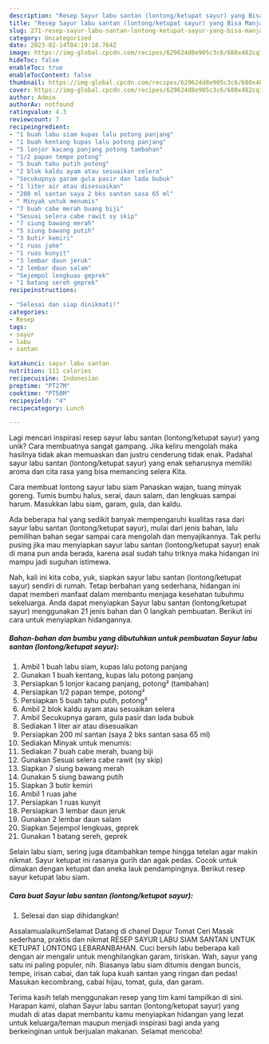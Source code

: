 ```yaml
---
description: "Resep Sayur labu santan (lontong/ketupat sayur) yang Bisa Manjain Lidah"
title: "Resep Sayur labu santan (lontong/ketupat sayur) yang Bisa Manjain Lidah"
slug: 271-resep-sayur-labu-santan-lontong-ketupat-sayur-yang-bisa-manjain-lidah
category: Uncategorized
date: 2023-02-14T04:19:18.764Z
image: https://img-global.cpcdn.com/recipes/629624d8e905c3c6/680x482cq70/sayur-labu-santan-lontongketupat-sayur-foto-resep-utama.jpg
hideToc: false
enableToc: true
enableTocContent: false
thumbnail: https://img-global.cpcdn.com/recipes/629624d8e905c3c6/680x482cq70/sayur-labu-santan-lontongketupat-sayur-foto-resep-utama.jpg
cover: https://img-global.cpcdn.com/recipes/629624d8e905c3c6/680x482cq70/sayur-labu-santan-lontongketupat-sayur-foto-resep-utama.jpg
author: Admin
authorAv: notfound
ratingvalue: 4.3
reviewcount: 7
recipeingredient:
- "1 buah labu siam kupas lalu potong panjang"
- "1 buah kentang kupas lalu potong panjang"
- "5 lonjor kacang panjang potong tambahan"
- "1/2 papan tempe potong"
- "5 buah tahu putih potong"
- "2 blok kaldu ayam atau sesuaikan selera"
- "Secukupnya garam gula pasir dan lada bubuk"
- "1 liter air atau disesuaikan"
- "200 ml santan saya 2 bks santan sasa 65 ml"
- " Minyak untuk menumis"
- "7 buah cabe merah buang biji"
- "Sesuai selera cabe rawit sy skip"
- "7 siung bawang merah"
- "5 siung bawang putih"
- "3 butir kemiri"
- "1 ruas jahe"
- "1 ruas kunyit"
- "3 lembar daun jeruk"
- "2 lembar daun salam"
- "Sejempol lengkuas geprek"
- "1 batang sereh geprek"
recipeinstructions:

- "Selesai dan siap dinikmati!"
categories:
- Resep
tags:
- sayur
- labu
- santan

katakunci: sayur labu santan 
nutrition: 111 calories
recipecuisine: Indonesian
preptime: "PT27M"
cooktime: "PT50M"
recipeyield: "4"
recipecategory: Lunch

---
```





Lagi mencari inspirasi resep sayur labu santan (lontong/ketupat sayur) yang unik? Cara membuatnya sangat gampang. Jika keliru mengolah maka hasilnya tidak akan memuaskan dan justru cenderung tidak enak. Padahal sayur labu santan (lontong/ketupat sayur) yang enak seharusnya memiliki aroma dan cita rasa yang bisa memancing selera Kita.





Cara membuat lontong sayur labu siam Panaskan wajan, tuang minyak goreng. Tumis bumbu halus, serai, daun salam, dan lengkuas sampai harum. Masukkan labu siam, garam, gula, dan kaldu.

Ada beberapa hal yang sedikit banyak mempengaruhi kualitas rasa dari sayur labu santan (lontong/ketupat sayur), mulai dari jenis bahan, lalu pemilihan bahan segar sampai cara mengolah dan menyajikannya. Tak perlu pusing jika mau menyiapkan sayur labu santan (lontong/ketupat sayur) enak di mana pun anda berada, karena asal sudah tahu triknya maka hidangan ini mampu jadi suguhan istimewa.






Nah, kali ini kita coba, yuk, siapkan sayur labu santan (lontong/ketupat sayur) sendiri di rumah. Tetap berbahan yang sederhana, hidangan ini dapat memberi manfaat dalam membantu menjaga kesehatan tubuhmu sekeluarga. Anda dapat menyiapkan Sayur labu santan (lontong/ketupat sayur) menggunakan 21 jenis bahan dan 0 langkah pembuatan. Berikut ini cara untuk menyiapkan hidangannya.

<!--inarticleads1-->

##### Bahan-bahan dan bumbu yang dibutuhkan untuk pembuatan Sayur labu santan (lontong/ketupat sayur):

1. Ambil 1 buah labu siam, kupas lalu potong panjang
1. Gunakan 1 buah kentang, kupas lalu potong panjang
1. Persiapkan 5 lonjor kacang panjang, potong² (tambahan)
1. Persiapkan 1/2 papan tempe, potong²
1. Persiapkan 5 buah tahu putih, potong²
1. Ambil 2 blok kaldu ayam atau sesuaikan selera
1. Ambil Secukupnya garam, gula pasir dan lada bubuk
1. Sediakan 1 liter air atau disesuaikan
1. Persiapkan 200 ml santan (saya 2 bks santan sasa 65 ml)
1. Sediakan  Minyak untuk menumis:
1. Sediakan 7 buah cabe merah, buang biji
1. Gunakan Sesuai selera cabe rawit (sy skip)
1. Siapkan 7 siung bawang merah
1. Gunakan 5 siung bawang putih
1. Siapkan 3 butir kemiri
1. Ambil 1 ruas jahe
1. Persiapkan 1 ruas kunyit
1. Persiapkan 3 lembar daun jeruk
1. Gunakan 2 lembar daun salam
1. Siapkan Sejempol lengkuas, geprek
1. Gunakan 1 batang sereh, geprek


Selain labu siam, sering juga ditambahkan tempe hingga tetelan agar makin nikmat. Sayur ketupat ini rasanya gurih dan agak pedas. Cocok untuk dimakan dengan ketupat dan aneka lauk pendampingnya. Berikut resep sayur ketupat labu siam. 

<!--inarticleads2-->

##### Cara buat Sayur labu santan (lontong/ketupat sayur):


1. Selesai dan siap dihidangkan!

AssalamualaikumSelamat Datang di chanel Dapur Tomat Ceri Masak sederhana, praktis dan nikmat RESEP SAYUR LABU SIAM SANTAN UNTUK KETUPAT LONTONG LEBARANBAHAN. Cuci bersih labu beberapa kali dengan air mengalir untuk menghilangkan garam, tiriskan. Wah, sayur yang satu ini paling populer, nih. Biasanya labu siam ditumis dengan buncis, tempe, irisan cabai, dan tak lupa kuah santan yang ringan dan pedas! Masukan kecombrang, cabai hijau, tomat, gula, dan garam. 

Terima kasih telah menggunakan resep yang tim kami tampilkan di sini. Harapan kami, olahan Sayur labu santan (lontong/ketupat sayur) yang mudah di atas dapat membantu kamu menyiapkan hidangan yang lezat untuk keluarga/teman maupun menjadi inspirasi bagi anda yang berkeinginan untuk berjualan makanan. Selamat mencoba!
